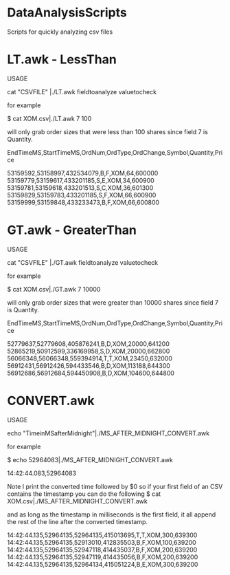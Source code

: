 # DataAnalysisScripts
Scripts for quickly analyzing csv files

# LT.awk - LessThan

USAGE

cat "CSVFILE" |./LT.awk fieldtoanalyze valuetocheck

for example 

$ cat XOM.csv|./LT.awk 7 100

will only grab order sizes that were less than 100 shares since field 7 is Quantity.

EndTimeMS,StartTimeMS,OrdNum,OrdType,OrdChange,Symbol,Quantity,Price

53159592,53158997,432534079,B,F,XOM,64,600000  
53159779,53159617,433201185,S,E,XOM,34,600900  
53159781,53159618,433201513,S,C,XOM,36,601300  
53159829,53159783,433201185,S,F,XOM,66,600900  
53159999,53159848,433233473,B,F,XOM,66,600800  

# GT.awk - GreaterThan

USAGE

cat "CSVFILE" |./GT.awk fieldtoanalyze valuetocheck

for example

$ cat XOM.csv|./GT.awk 7 10000

will only grab order sizes that were greater than 10000 shares since field 7 is Quantity.

EndTimeMS,StartTimeMS,OrdNum,OrdType,OrdChange,Symbol,Quantity,Price

52779637,52779608,405876241,B,D,XOM,20000,641200  
52865219,50912599,336169958,S,D,XOM,20000,662800  
56066348,56066348,559394914,T,T,XOM,23450,632000  
56912431,56912426,594433546,B,D,XOM,113188,644300  
56912686,56912684,594450908,B,D,XOM,104600,644800  

# CONVERT.awk

USAGE

echo "TimeinMSafterMidnight"|./MS_AFTER_MIDNIGHT_CONVERT.awk

for example

$ echo 52964083|./MS_AFTER_MIDNIGHT_CONVERT.awk

14:42:44.083,52964083

Note I print the converted time followed by $0 so if your first field of an CSV contains the timestamp you can do the following
$ cat XOM.csv|./MS_AFTER_MIDNIGHT_CONVERT.awk

and as long as the timestamp in milliseconds is the first field, it all append the rest of the line after the converted timestamp.

14:42:44.135,52964135,52964135,415013695,T,T,XOM,300,639300  
14:42:44.135,52964135,52913010,412835503,B,F,XOM,100,639200  
14:42:44.135,52964135,52947118,414435037,B,F,XOM,200,639200  
14:42:44.135,52964135,52947119,414435056,B,F,XOM,200,639200  
14:42:44.135,52964135,52964134,415051224,B,E,XOM,300,639200  
 

